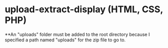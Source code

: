 # upload-extract-display (HTML, CSS, PHP)
**An "uploads" folder must be added to the root directory because I specified a path named "uploads" for the zip file to go to.
